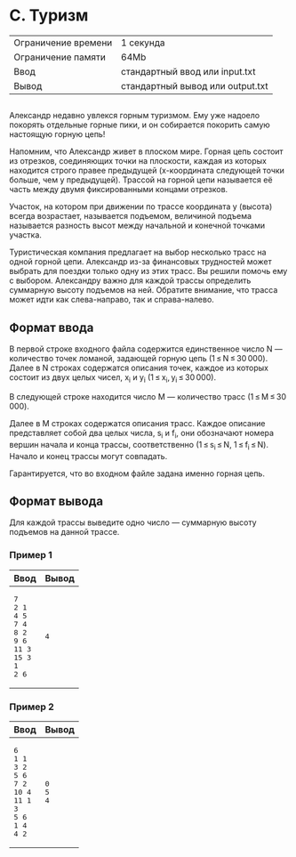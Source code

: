 <div class="problem-statement">
   <div class="header">
      <h1 class="title">C. Туризм</h1>
      <table>
         <tr class="time-limit">
            <td class="property-title">Ограничение времени</td>
            <td>1&nbsp;секунда</td>
         </tr>
         <tr class="memory-limit">
            <td class="property-title">Ограничение памяти</td>
            <td>64Mb</td>
         </tr>
         <tr class="input-file">
            <td class="property-title">Ввод</td>
            <td colspan="1">стандартный ввод или input.txt</td>
         </tr>
         <tr class="output-file">
            <td class="property-title">Вывод</td>
            <td colspan="1">стандартный вывод или output.txt</td>
         </tr>
      </table>
   </div>
   <h2></h2>
   <div class="legend"><span style="">
         <p>Александр недавно увлекся горным туризмом. Ему уже надоело покорять отдельные горные пики, и он собирается покорить самую
            настоящую горную цепь!
         </p></span><p>Напомним, что Александр живет в плоском мире. Горная цепь состоит из отрезков, соединяющих точки на плоскости, каждая из которых
         находится строго правее предыдущей (x-координата следующей точки больше, чем у предыдущей). Трассой на горной цепи называется
         её часть между двумя фиксированными концами отрезков.
      </p>
      <p>Участок, на котором при движении по трассе координата y (высота) всегда возрастает, называется подъемом, величиной подъема
         называется разность высот между начальной и конечной точками участка. 
      </p>
      <p>Туристическая компания предлагает на выбор несколько трасс на одной горной цепи. Александр из-за финансовых трудностей может
         выбрать для поездки только одну из этих трасс. Вы решили помочь ему с выбором. Александру важно для каждой трассы определить
         суммарную высоту подъемов на ней. Обратите внимание, что трасса может идти как слева-направо, так и справа-налево.
      </p>
   </div>
   <h2>Формат ввода</h2>
   <div class="input-specification"><span style="">
         <p>В первой строке входного файла содержится единственное число N — количество точек ломаной, задающей горную цепь (1 ≤ N ≤ 30 000).
            Далее в N строках содержатся описания точек, каждое из которых состоит из двух целых чисел, <span class="tex-math-text">x<sub>i</sub></span> и <span class="tex-math-text">y<sub>i</sub></span> (1 ≤ <span class="tex-math-text">x<sub>i</sub></span>, <span class="tex-math-text">y<sub>i</sub></span> ≤ 30 000).
         </p></span><p>В следующей строке находится число M — количество трасс (1 ≤ M ≤ 30 000).</p>
      <p>Далее в M строках содержатся описания трасс. Каждое описание представляет собой два целых числа, <span class="tex-math-text">s<sub>i</sub></span> и <span class="tex-math-text">f<sub>i</sub></span>, они обозначают номера вершин начала и конца трассы, соответственно (1 ≤ <span class="tex-math-text">s<sub>i</sub></span> ≤ N, 1 ≤ <span class="tex-math-text">f<sub>i</sub></span> ≤ N). Начало и конец трассы могут совпадать.
      </p>
      <p>Гарантируется, что во входном файле задана именно горная цепь.</p>
   </div>
   <h2>Формат вывода</h2>
   <div class="output-specification"><span style="">
         <p>Для каждой трассы выведите одно число — суммарную высоту подъемов на данной трассе.</p></span><p></p>
   </div>
   <h3>Пример 1</h3>
   <table class="sample-tests">
      <thead>
         <tr>
            <th>Ввод</th>
            <th>Вывод</th>
         </tr>
      </thead>
      <tbody>
         <tr>
            <td><pre>7
2 1
4 5
7 4
8 2
9 6
11 3
15 3
1
2 6
</pre></td>
            <td><pre>4
</pre></td>
         </tr>
      </tbody>
   </table>
   <h3>Пример 2</h3>
   <table class="sample-tests">
      <thead>
         <tr>
            <th>Ввод</th>
            <th>Вывод</th>
         </tr>
      </thead>
      <tbody>
         <tr>
            <td><pre>6
1 1
3 2
5 6
7 2
10 4
11 1
3
5 6
1 4
4 2
</pre></td>
            <td><pre>0
5
4
</pre></td>
         </tr>
      </tbody>
   </table>
</div></div>
